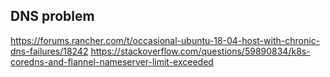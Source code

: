 ## DNS problem

https://forums.rancher.com/t/occasional-ubuntu-18-04-host-with-chronic-dns-failures/18242
https://stackoverflow.com/questions/59890834/k8s-coredns-and-flannel-nameserver-limit-exceeded
